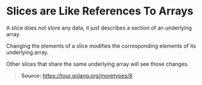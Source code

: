 # Slices are Like References To Arrays

A slice does not store any data, it just describes a section of an underlying array.

Changing the elements of a slice modifies the corresponding elements of its underlying array.

Other slices that share the same underlying array will see those changes.

> **Source:** https://tour.golang.org/moretypes/8
